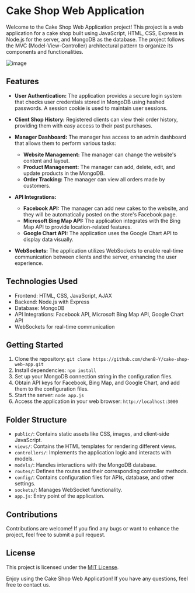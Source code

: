 # Cake Shop Web Application

Welcome to the Cake Shop Web Application project! This project is a web application for a cake shop built using JavaScript, HTML, CSS, Express in Node.js for the server, and MongoDB as the database. The project follows the MVC (Model-View-Controller) architectural pattern to organize its components and functionalities.

![image](https://github.com/chenB-Y/ApplicationProject/assets/129218828/b0b8f284-4dba-4ed8-8624-b55efbc24ac5)


## Features

- **User Authentication:** The application provides a secure login system that checks user credentials stored in MongoDB using hashed passwords. A session cookie is used to maintain user sessions.

- **Client Shop History:** Registered clients can view their order history, providing them with easy access to their past purchases.

- **Manager Dashboard:** The manager has access to an admin dashboard that allows them to perform various tasks:
  - **Website Management:** The manager can change the website's content and layout.
  - **Product Management:** The manager can add, delete, edit, and update products in the MongoDB.
  - **Order Tracking:** The manager can view all orders made by customers.

- **API Integrations:**
  - **Facebook API:** The manager can add new cakes to the website, and they will be automatically posted on the store's Facebook page.
  - **Microsoft Bing Map API:** The application integrates with the Bing Map API to provide location-related features.
  - **Google Chart API:** The application uses the Google Chart API to display data visually.

- **WebSockets:** The application utilizes WebSockets to enable real-time communication between clients and the server, enhancing the user experience.

## Technologies Used

- Frontend: HTML, CSS, JavaScript, AJAX
- Backend: Node.js with Express
- Database: MongoDB
- API Integrations: Facebook API, Microsoft Bing Map API, Google Chart API
- WebSockets for real-time communication

## Getting Started

1. Clone the repository: `git clone https://github.com/chenB-Y/cake-shop-web-app.git`
2. Install dependencies: `npm install`
3. Set up your MongoDB connection string in the configuration files.
4. Obtain API keys for Facebook, Bing Map, and Google Chart, and add them to the configuration files.
5. Start the server: `node app.js`
6. Access the application in your web browser: `http://localhost:3000`

## Folder Structure

- `public/`: Contains static assets like CSS, images, and client-side JavaScript.
- `views/`: Contains the HTML templates for rendering different views.
- `controllers/`: Implements the application logic and interacts with models.
- `models/`: Handles interactions with the MongoDB database.
- `routes/`: Defines the routes and their corresponding controller methods.
- `config/`: Contains configuration files for APIs, database, and other settings.
- `sockets/`: Manages WebSocket functionality.
- `app.js`: Entry point of the application.

## Contributions

Contributions are welcome! If you find any bugs or want to enhance the project, feel free to submit a pull request.

## License

This project is licensed under the [MIT License](LICENSE).

Enjoy using the Cake Shop Web Application! If you have any questions, feel free to contact us.
